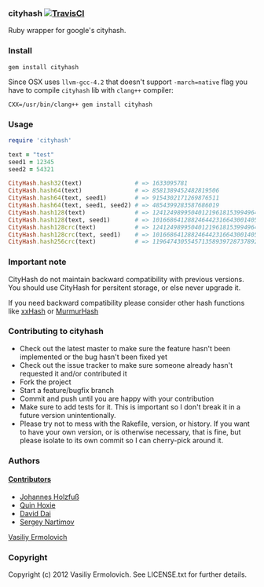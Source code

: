 ### cityhash [![TravisCI](https://secure.travis-ci.org/nashby/cityhash.png?branch=master)](http://travis-ci.org/nashby/cityhash)

Ruby wrapper for google's cityhash.

### Install

    gem install cityhash

Since OSX uses `llvm-gcc-4.2` that doesn't support `-march=native` flag you have to compile `cityhash` lib with `clang++` compiler:

    CXX=/usr/bin/clang++ gem install cityhash

### Usage

```ruby
require 'cityhash'

text = "test"
seed1 = 12345
seed2 = 54321

CityHash.hash32(text)               # => 1633095781
CityHash.hash64(text)               # => 8581389452482819506
CityHash.hash64(text, seed1)        # => 9154302171269876511
CityHash.hash64(text, seed1, seed2) # => 4854399283587686019
CityHash.hash128(text)              # => 124124989950401219618153994964897029896
CityHash.hash128(text, seed1)       # => 101668641288246442316643001405184598611
CityHash.hash128crc(text)           # => 124124989950401219618153994964897029896
CityHash.hash128crc(text, seed1)    # => 101668641288246442316643001405184598611
CityHash.hash256crc(text)           # => 11964743055457135893972873789222488394617411264226841264756
```

### Important note

CityHash do not maintain backward compatibility with previous versions. You should use CityHash for persitent storage, or else never upgrade it. 

If you need backward compatibility please consider other hash functions like [xxHash](https://github.com/nashby/xxhash) or [MurmurHash](https://github.com/ksss/digest-murmurhash)

### Contributing to cityhash

* Check out the latest master to make sure the feature hasn't been implemented or the bug hasn't been fixed yet
* Check out the issue tracker to make sure someone already hasn't requested it and/or contributed it
* Fork the project
* Start a feature/bugfix branch
* Commit and push until you are happy with your contribution
* Make sure to add tests for it. This is important so I don't break it in a future version unintentionally.
* Please try not to mess with the Rakefile, version, or history. If you want to have your own version, or is otherwise necessary, that is fine, but please isolate to its own commit so I can cherry-pick around it.

### Authors

#### [Contributors](http://github.com/nashby/cityhash/contributors)
 - [Johannes Holzfuß](http://github.com/DataWraith)
 - [Quin Hoxie](https://github.com/qhoxie)
 - [David Dai](https://github.com/newtonapple)
 - [Sergey Nartimov](https://github.com/lest)

[Vasiliy Ermolovich](http://github.com/nashby/)<br/>

### Copyright

Copyright (c) 2012 Vasiliy Ermolovich. See LICENSE.txt for
further details.
